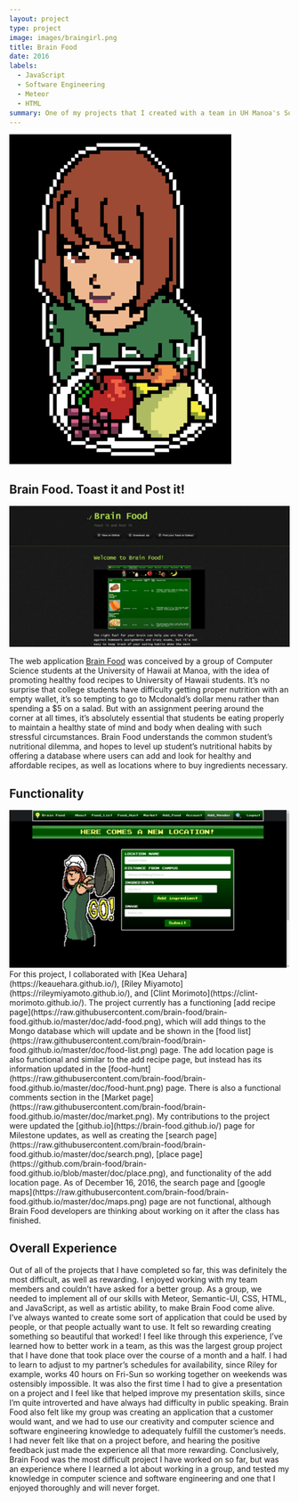 ```yaml
---
layout: project
type: project
image: images/braingirl.png
title: Brain Food
date: 2016
labels:
  - JavaScript
  - Software Engineering
  - Meteor
  - HTML
summary: One of my projects that I created with a team in UH Manoa's Software Engineering course(ICS 314).
---
```

<div class="ui small rounded images">
  <img class="ui image" src="../images/braingirl.png">
</div>

## Brain Food. Toast it and Post it!

<img class="ui image" src="../images/brainfoodgit.png">

The web application [Brain Food](https://brain-food.github.io/) was conceived by a group of Computer Science students at the University of Hawaii at Manoa, with the idea of promoting healthy food recipes to University of Hawaii students. It’s no surprise that college students have difficulty getting proper nutrition with an empty wallet, it’s so tempting to go to Mcdonald’s dollar menu rather than spending a $5 on a salad. But with an assignment peering around the corner at all times, it’s absolutely essential that students be eating properly to maintain a healthy state of mind and body when dealing with such stressful circumstances. Brain Food understands the common student’s nutritional dilemma, and hopes to level up student’s nutritional habits by offering a database where users can add and look for healthy and affordable recipes, as well as 
locations where to buy ingredients necessary. 

## Functionality
<img class="ui image" src="https://raw.githubusercontent.com/brain-food/brain-food.github.io/master/doc/add-vendor.png">
For this project, I collaborated with [Kea Uehara](https://keauehara.github.io/), [Riley Miyamoto](https://rileymiyamoto.github.io/), and [Clint Morimoto](https://clint-morimoto.github.io/). The project currently has a functioning [add recipe page](https://raw.githubusercontent.com/brain-food/brain-food.github.io/master/doc/add-food.png), which will add things to the Mongo database which will update and be shown in the [food list](https://raw.githubusercontent.com/brain-food/brain-food.github.io/master/doc/food-list.png) page. The add location page is also functional and similar to the add recipe page, but instead has its information updated in the [food-hunt](https://raw.githubusercontent.com/brain-food/brain-food.github.io/master/doc/food-hunt.png) page. There is also a functional comments section in the [Market page](https://raw.githubusercontent.com/brain-food/brain-food.github.io/master/doc/market.png).  My contributions to the project were updated the [github.io](https://brain-food.github.io/) page for Milestone updates, as well as creating the [search page](https://raw.githubusercontent.com/brain-food/brain-food.github.io/master/doc/search.png), [place page](https://github.com/brain-food/brain-food.github.io/blob/master/doc/place.png), and functionality of the add location page. As of December 16, 2016, the search page and [google maps](https://raw.githubusercontent.com/brain-food/brain-food.github.io/master/doc/maps.png) page are not functional, although Brain Food developers are thinking about working on it after the class has finished. 


## Overall Experience

Out of all of the projects that I have completed so far, this was definitely the most difficult, as well as rewarding. I enjoyed working with my team members and couldn’t have asked for a better group. As a group, we needed to implement all of our skills with Meteor, Semantic-UI, CSS, HTML, and JavaScript, as well as artistic ability, to make Brain Food come alive. I’ve always wanted to create some sort of application that could be used by people, or that people actually want to use. It felt so rewarding creating something so beautiful that worked! I feel like through this experience, I’ve learned how to better work in a team, as this was the largest group project that I have done that took place over the course of a month and a half. I had to learn to adjust to my partner’s schedules for availability, since Riley for example, works 40 hours on Fri-Sun so working together on weekends was ostensibly impossible. It was also the first time I had to give a presentation on a project and I feel like that helped improve my presentation skills, since I’m quite introverted and have always had difficulty in public speaking. Brain Food also felt like my group was creating an application that a customer would want, and we had to use our creativity and computer science and software engineering knowledge to adequately fulfill the customer’s needs. I had never felt like that on a project before, and hearing the positive feedback just made the experience all that more rewarding. Conclusively, Brain Food was the most difficult project I have worked on so far, but was an experience where I learned a lot about working in a group, and tested my knowledge in computer science and software engineering and one that I enjoyed thoroughly and will never forget.
